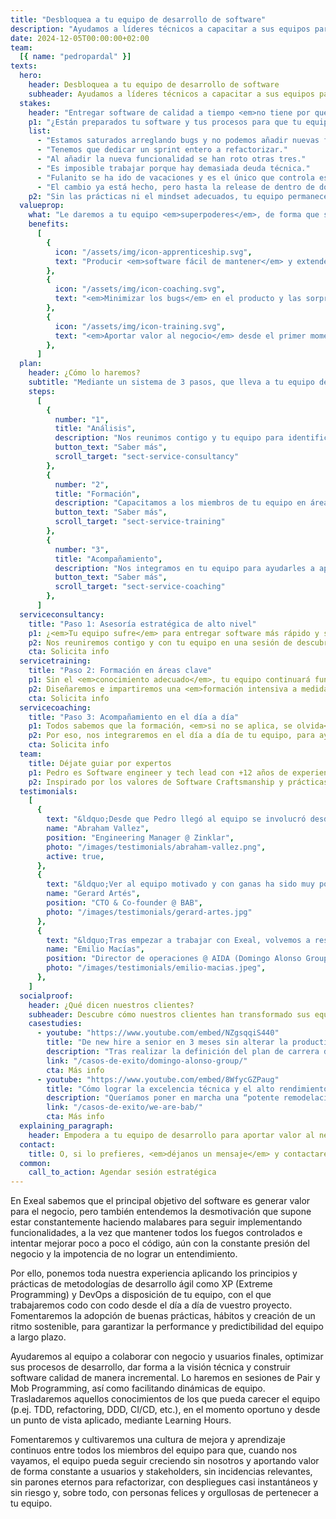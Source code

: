 ```yaml
---
title: "Desbloquea a tu equipo de desarrollo de software"
description: "Ayudamos a líderes técnicos a capacitar a sus equipos para acelerar la entrega de software y eliminar los bugs."
date: 2024-12-05T00:00:00+02:00
team:
  [{ name: "pedropardal" }]
texts:
  hero:
    header: Desbloquea a tu equipo de desarrollo de software
    subheader: Ayudamos a líderes técnicos a capacitar a sus equipos para acelerar la entrega de software y eliminar los bugs.
  stakes:
    header: "Entregar software de calidad a tiempo <em>no tiene por qué ser doloroso.</em>"
    p1: "¿Están preparados tu software y tus procesos para que tu equipo aporte valor de forma continua, cumpliendo las fechas de entrega? O por el contrario se oyen cosas como..."
    list:
      - "Estamos saturados arreglando bugs y no podemos añadir nuevas funcionalidades."
      - "Tenemos que dedicar un sprint entero a refactorizar."
      - "Al añadir la nueva funcionalidad se han roto otras tres."
      - "Es imposible trabajar porque hay demasiada deuda técnica."
      - "Fulanito se ha ido de vacaciones y es el único que controla este tema."
      - "El cambio ya está hecho, pero hasta la release de dentro de dos semanas no llegará a producción."
    p2: "Sin las prácticas ni el mindset adecuados, tu equipo permanecerá <em>lento, frustrado y ahogado en incidencias</em>."
  valueprop:
    what: "Le daremos a tu equipo <em>superpoderes</em>, de forma que serán capaces de:"
    benefits:
      [
        {
          icon: "/assets/img/icon-apprenticeship.svg",
          text: "Producir <em>software fácil de mantener</em> y extender, <em>entregado a tiempo</em> al mercado.",
        },
        {
          icon: "/assets/img/icon-coaching.svg",
          text: "<em>Minimizar los bugs</em> en el producto y las sorpresas en los despliegues.",
        },
        {
          icon: "/assets/img/icon-training.svg",
          text: "<em>Aportar valor al negocio</em> desde el primer momento y de forma constante.",
        },
      ]
  plan:
    header: ¿Cómo lo haremos?
    subtitle: "Mediante un sistema de 3 pasos, que lleva a tu equipo de <em>estar constantemente apagando fuegos</em>, al <em>alto rendimiento y la mejora continua</em>."
    steps:
      [
        {
          number: "1",
          title: "Análisis",
          description: "Nos reunimos contigo y tu equipo para identificar sus retos y cuellos de botella.",
          button_text: "Saber más",
          scroll_target: "sect-service-consultancy"
        },
        {
          number: "2",
          title: "Formación",
          description: "Capacitamos a los miembros de tu equipo en áreas de conocimiento clave.",
          button_text: "Saber más",
          scroll_target: "sect-service-training"
        },
        {
          number: "3",
          title: "Acompañamiento",
          description: "Nos integramos en tu equipo para ayudarles a aplicar lo aprendido en tu proyecto.",
          button_text: "Saber más",
          scroll_target: "sect-service-coaching"
        },
      ]
  serviceconsultancy:
    title: "Paso 1: Asesoría estratégica de alto nivel"
    p1: ¿<em>Tu equipo sufre</em> para entregar software más rápido y sin bugs, pero no tienes claro por qué ni <em>cómo ayudarles</em> a desbloquearse?
    p2: Nos reuniremos contigo y con tu equipo en una sesión de descubrimiento en la que auditaremos sus prácticas técnicas y de gestión, para <em>identificar cuellos de botella y oportunidades de mejora</em>.
    cta: Solicita info
  servicetraining:
    title: "Paso 2: Formación en áreas clave"
    p1: Sin el <em>conocimiento adecuado</em>, tu equipo continuará funcionando como lo hacía hasta ahora.
    p2: Diseñaremos e impartiremos una <em>formación intensiva a medida</em> para tu equipo, orientada a cubrir sus gaps de conocimiento, en áreas clave como arquitectura software, orientación a producto o gestión ágil.
    cta: Solicita info
  servicecoaching:
    title: "Paso 3: Acompañamiento en el día a día"
    p1: Todos sabemos que la formación, <em>si no se aplica, se olvida</em>.
    p2: Por eso, nos integraremos en el día a día de tu equipo, para ayudarles a aplicar todos los conocimientos adquiridos sobre el código de tu proyecto, y acompañarles en la mejora de sus prácticas técnicas y procesos de gestión.
    cta: Solicita info
  team:
    title: Déjate guiar por expertos
    p1: Pedro es Software engineer y tech lead con +12 años de experiencia construyendo aplicaciones web escalables en el cloud, y liderando equipos multidisciplinares usando metodologías ágiles.
    p2: Inspirado por los valores de Software Craftsmanship y prácticas de Extreme Programming y DevOps, poniendo especial énfasis en la entrega temprana de valor, comunicación transparente con el cliente y excelencia técnica.
  testimonials:
    [
      {
        text: "&ldquo;Desde que Pedro llegó al equipo se involucró desde el minuto 1, tanto en el producto como en la parte técnica, siendo una pieza clave en la gran mejora sistémica que experimentó el equipo, ayudando no solo en detalles técnicos si no en las interacciones, relaciones y otras dinámicas de equipo.&rdquo;",
        name: "Abraham Vallez",
        position: "Engineering Manager @ Zinklar",
        photo: "/images/testimonials/abraham-vallez.png",
        active: true,
      },
      {
        text: "&ldquo;Ver al equipo motivado y con ganas ha sido muy positivo. Gana el equipo, gana la empresa y también ganan los empleados a nivel personal ya que obtienen un aprendizaje y una formación extra que tiene un retorno muy positivo&rdquo;",
        name: "Gerard Artés",
        position: "CTO & Co-founder @ BAB",
        photo: "/images/testimonials/gerard-artes.jpg"
      },
      {
        text: "&ldquo;Tras empezar a trabajar con Exeal, volvemos a respirar en el equipo el aprendizaje, las preguntas, las lecturas... El éxito principal es ayudar a crecer y retener a nuestros profesionales.&rdquo;",
        name: "Emilio Macías",
        position: "Director de operaciones @ AIDA (Domingo Alonso Group)",
        photo: "/images/testimonials/emilio-macias.jpeg",
      },
    ]
  socialproof:
    header: ¿Qué dicen nuestros clientes?
    subheader: Descubre cómo nuestros clientes han transformado sus equipos de la mano de nuestro acompañamiento
    casestudies:
      - youtube: "https://www.youtube.com/embed/NZgsqqiS440"
        title: "De new hire a senior en 3 meses sin alterar la productividad de los equipos"
        description: "Tras realizar la definición del plan de carrera de los empleados del departamento de ingeniería de AIDA, identifican la necesidad de encontrar talento de nivel intermedio para incorporar a sus equipos."
        link: "/casos-de-exito/domingo-alonso-group/"
        cta: Más info
      - youtube: "https://www.youtube.com/embed/8WfycGZPaug"
        title: "Cómo lograr la excelencia técnica y el alto rendimiento del equipo en 3 meses"
        description: "Queríamos poner en marcha una “potente remodelación” a nivel del desarrollo de nuestro producto y para ello era necesario que el equipo con el que contábamos aprendiera, obtuviera formación."
        link: "/casos-de-exito/we-are-bab/"
        cta: Más info
  explaining_paragraph:
    header: Empodera a tu equipo de desarrollo para aportar valor al negocio
  contact:
    title: O, si lo prefieres, <em>déjanos un mensaje</em> y contactaremos nosotros contigo lo antes posible.
  common:
    call_to_action: Agendar sesión estratégica
---
```


En Exeal sabemos que el principal objetivo del software es generar valor para el negocio, pero también entendemos la desmotivación que supone estar constantemente haciendo malabares para seguir implementando funcionalidades, a la vez que mantener todos los fuegos controlados e intentar mejorar poco a poco el código, aún con la constante presión del negocio y la impotencia de no lograr un entendimiento.

Por ello, ponemos toda nuestra experiencia aplicando los principios y prácticas de metodologías de desarrollo ágil como XP (Extreme Programming) y DevOps a disposición de tu equipo, con el que trabajaremos codo con codo desde el día a día de vuestro proyecto. Fomentaremos la adopción de buenas prácticas, hábitos y creación de un ritmo sostenible, para garantizar la performance y predictibilidad del equipo a largo plazo.

Ayudaremos al equipo a colaborar con negocio y usuarios finales, optimizar sus procesos de desarrollo, dar forma a la visión técnica y construir software calidad de manera incremental. Lo haremos en sesiones de Pair y Mob Programming, así como facilitando dinámicas de equipo. Trasladaremos aquellos conocimientos de los que pueda carecer el equipo (p.ej. TDD, refactoring, DDD, CI/CD, etc.), en el momento oportuno y desde un punto de vista aplicado, mediante Learning Hours.

Fomentaremos y cultivaremos una cultura de mejora y aprendizaje continuos entre todos los miembros del equipo para que, cuando nos vayamos, el equipo pueda seguir creciendo sin nosotros y aportando valor de forma constante a usuarios y stakeholders, sin incidencias relevantes, sin parones eternos para refactorizar, con despliegues casi instantáneos y sin riesgo y, sobre todo, con personas felices y orgullosas de pertenecer a tu equipo.
